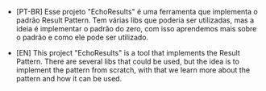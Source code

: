 - [PT-BR] Esse projeto "EchoResults" é uma ferramenta que implementa o padrão Result Pattern. Tem várias libs que poderia ser utilizadas, mas a ideia é implementar o padrão do zero, com isso aprendemos mais sobre o padrão e como ele pode ser utilizado.


- [EN] This project "EchoResults" is a tool that implements the Result Pattern. There are several libs that could be used, but the idea is to implement the pattern from scratch, with that we learn more about the pattern and how it can be used.